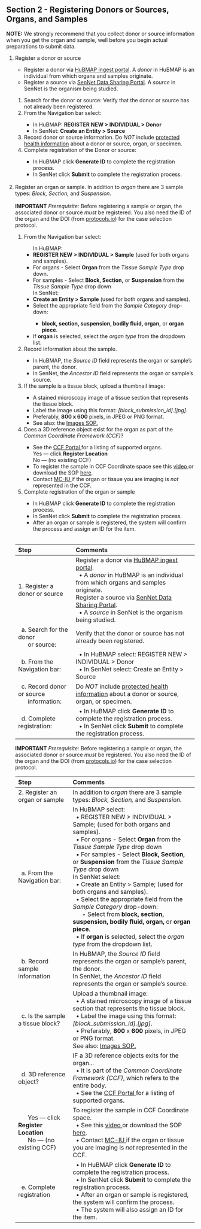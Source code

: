## Section 2 - Registering Donors or Sources, Organs, and Samples
**NOTE:** We strongly recommend that you collect donor or source information when you get the organ and sample, well before you begin actual preparations to submit data.

<ol>
  <li>Register a donor or source</li>
  <ul>
   <li>Register a donor via <a href="http://ingest.hubmapconsortium.org">HuBMAP ingest portal</a>. A <em>donor</em> in HuBMAP is an individual from which organs and samples originate.</li>
   <li>Register a source via <a href="https://data.sennetconsortium.org/search">SenNet Data Sharing Portal</a>. A <em>source</em> in SenNet is the organism being studied.</li>
  </ul>
    <ol>
    <li>Search for the donor or source: Verify that the donor or source has not already been registered.</li>
    <li>From the Navigation bar select:</li>
      <ul>
        <li>In HuBMAP: <b>REGISTER NEW > INDIVIDUAL > Donor</b> </li>
        <li>In SenNet: <b>Create an Entity > Source</b></li>
      </ul>
    <li> Record donor or source information. Do <em>NOT</em> include <a href="https://ingest.hubmapconsortium.org/new/donor">protected health information</a> about a donor or source, organ, or specimen.</li>
    <li> Complete registration of the Donor or source:</li>
      <ul>
        <li> In HuBMAP click <b>Generate ID</b> to complete the registration process.</li>
        <li> In SenNet click <b>Submit</b> to complete the registration process.</li>
      </ul>
     </ol>
  <br />
  <li> Register an organ or sample. In addition to <em>organ</em> there are 3 sample types: <em>Block, Section,</em> and <em>Suspension</em>.</li>
  <br />
 <b>IMPORTANT</b> <em>Prerequisite:</em> Before registering a sample or organ, the associated donor or source <em>must</em> be registered. You also need the ID of the organ and the DOI (from <a href="http://protocols.io">protocols.io</a>) for the case selection protocol.
 
  <br />
  
  <ol>
    <li> From the Navigation bar select:</li>
    <ul>
      In HuBMAP:
      <li> <b>REGISTER NEW > INDIVIDUAL > Sample</b> (used for both organs and samples).</li>
      <li> For organs - Select <b>Organ</b> from the <em>Tissue Sample Type</em> drop down. </li>
      <li> For samples - Select <b>Block, Section,</b> or <b>Suspension</b> from the <em>Tissue Sample Type</em> drop down</li>
      In SenNet:
      <li> <b>Create an Entity > Sample</b> (used for both organs and samples).</li>
      <li> Select the appropriate field from the <em>Sample Category</em> drop-down:</li>
        <ul> 
          <li> <b>block, section, suspension, bodily fluid, organ,</b> or <b>organ piece</b>.</li>
        </ul>
      <li> If <strong>organ</strong> is selected, select the <em>organ type</em> from the dropdown list.</li>
    </ul>
    <li> Record information about the sample. </li>
    <ul> 
      <li> In HuBMAP, the <em>Source ID</em> field represents the organ or sample’s parent, the donor.</li>
      <li> In SenNet, the <em>Ancestor ID</em> field represents the organ or sample’s source.</li>
    </ul>
    <li> If the sample is a tissue block, upload a thumbnail image: </li>
    <ul> 
      <li> A stained microscopy image of a tissue section that represents the tissue block. </li> 
      <li> Label the image using this format: <em>[block_submission_id].[jpg]</em>. </li> 
      <li> Preferably, <b>800 x 600</b> pixels, in JPEG or PNG format. </li> 
      <li> See also: the <a href="https://docs.google.com/document/d/1swtxxF9z8Llnptqk4eNvgDpYUwDrViI78KbRI3b1jXg/edit#heading=h.cd53uti4az4">Images SOP. </a></li>
    </ul>
    <li> Does a 3D reference object exist for the organ as part of the <em>Common Coordinate Framework (CCF)</em>? </li> 
    <ul> 
      <li> See the <a href="https://hubmapconsortium.github.io/ccf/pages/ccf-3d-reference-library.html"> CCF Portal </a> for a listing of supported organs.</li>
      Yes — click <b>Register Location</b><br>
      No — (no existing CCF)
      <li> To register the sample in CCF Coordinate space see this <a href="https://www.youtube.com/watch?v=142hGer4xvU"> video </a> or download the SOP <a href="https://doi.org/10.5281/zenodo.5575776">here</a>. </li> 
      <li> Contact <a href="infoccf@indiana.edu"> MC-IU </a> if the organ or tissue you are imaging is <em>not</em> represented in the CCF.</li>
    </ul>
    <li> Complete registration of the organ or sample</li>
    <ul>
      <li> In HuBMAP click <b>Generate ID</b> to complete the registration process.</li>
      <li> In SenNet click <b>Submit</b> to complete the registration process.</li>
      <li> After an organ or sample is registered, the system will confirm the process and assign an ID for the item.</li>
    </ul>
  </ol>

<br />
   
|Step | Comments |
|:---------------------------------------|:------------------------------------------------------------------------|
|1. Register a donor or source | Register a donor via <a href="http://ingest.hubmapconsortium.org">HuBMAP ingest portal</a>. <br> &nbsp; • A <em>donor</em> in HuBMAP is an individual from which organs and samples originate. <br> Register a source via <a href="https://data.sennetconsortium.org/search">SenNet Data Sharing Portal</a>. <br> &nbsp; • A <em>source</em> in SenNet is the organism being studied.|
|&nbsp; a. Search for the donor <br> &nbsp; &nbsp; &nbsp; or source:| Verify that the donor or source has not already been registered.|
|&nbsp; b. From the Navigation bar: | &nbsp; •  In HuBMAP select: REGISTER NEW > INDIVIDUAL > Donor <br> &nbsp; •  In SenNet select: Create an Entity > Source|
|&nbsp; c. Record donor or source <br> &nbsp; &nbsp; &nbsp; information: | Do <em>NOT</em> include <a href="https://ingest.hubmapconsortium.org/new/donor">protected health information</a> about a donor or source, organ, or specimen.|
|&nbsp; d. Complete registration: | &nbsp; •  In HuBMAP click <b>Generate ID</b> to complete the registration process. <br> &nbsp; •  In SenNet click <b>Submit</b> to complete the registration process.|

**IMPORTANT** _Prerequisite:_ Before registering a sample or organ, the associated donor or source _must_ be registered. You also need the ID of the organ and the DOI (from <a href="http://protocols.io">protocols.io</a>) for the case selection protocol.

|Step | Comments |
|:---------------------------------------|:------------------------------------------------------------------------|
|2. Register an organ or sample | In addition to _organ_ there are 3 sample types: _Block, Section,_ and _Suspension._|
|&nbsp; a. From the Navigation bar: | In HuBMAP select: <br> &nbsp; • REGISTER NEW > INDIVIDUAL > Sample; (used for both organs and samples). <br> &nbsp; • For organs - Select **Organ** from the _Tissue Sample Type_ drop down <br> &nbsp; • For samples - Select **Block, Section,** or **Suspension** from the _Tissue Sample Type_ drop down <br> In SenNet select: <br> &nbsp; • Create an Entity > Sample; (used for both organs and samples). <br> &nbsp; • Select the appropriate field from the _Sample Category_ drop-down: <br> &nbsp; &nbsp; &nbsp; ‣ Select from **block, section, suspension, bodily fluid, organ,** or **organ piece**. <br> &nbsp; • If <strong>organ</strong> is selected, select the <em>organ type</em> from the dropdown list.|
|&nbsp; b. Record sample information | In HuBMAP, the _Source ID_ field represents the organ or sample’s parent, the donor. <br>In SenNet, the _Ancestor ID_ field represents the organ or sample’s source. |
|&nbsp; c. Is the sample a tissue block? | Upload a thumbnail image: <br> &nbsp; • A stained microscopy image of a tissue section that represents the tissue block. <br> &nbsp; • Label the image using this format: _[block_submission_id].[jpg]_. <br> &nbsp; • Preferably, **800** x **600** pixels, in JPEG or PNG format. <br> See also: <a href="https://docs.google.com/document/d/1swtxxF9z8Llnptqk4eNvgDpYUwDrViI78KbRI3b1jXg/edit#heading=h.cd53uti4az4">Images SOP. </a>|
|&nbsp; d. 3D reference object? | IF a 3D reference objects exits for the organ... <br> &nbsp; • It is part of the <em>Common Coordinate Framework (CCF)</em>, which refers to the entire body. <br> &nbsp; • See the <a href="https://hubmapconsortium.github.io/ccf/pages/ccf-3d-reference-library.html"> CCF Portal </a> for a listing of supported organs.|
|&nbsp; &nbsp; &nbsp; Yes — click **Register Location** <br> &nbsp; &nbsp; &nbsp; No — (no existing CCF)| To register the sample in CCF Coordinate space. <br> &nbsp; • See this <a href="https://www.youtube.com/watch?v=142hGer4xvU"> video </a> or download the SOP <a href="https://doi.org/10.5281/zenodo.5575776">here</a>. <br> &nbsp; • Contact <a href="infoccf@indiana.edu"> MC-IU </a> if the organ or tissue you are imaging is <em>not</em> represented in the CCF.|
|&nbsp; e. Complete registration | &nbsp; • In HuBMAP click **Generate ID** to complete the registration process. <br> &nbsp; • In SenNet click **Submit** to complete the registration process. <br> &nbsp; • After an organ or sample is registered, the system will confirm the process. <br> &nbsp; • The system will also assign an ID for the item.|

